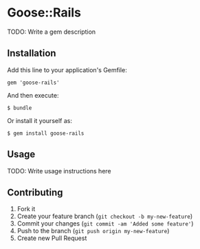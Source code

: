 # Goose::Rails

TODO: Write a gem description

## Installation

Add this line to your application's Gemfile:

    gem 'goose-rails'

And then execute:

    $ bundle

Or install it yourself as:

    $ gem install goose-rails

## Usage

TODO: Write usage instructions here

## Contributing

1. Fork it
2. Create your feature branch (`git checkout -b my-new-feature`)
3. Commit your changes (`git commit -am 'Added some feature'`)
4. Push to the branch (`git push origin my-new-feature`)
5. Create new Pull Request

